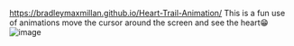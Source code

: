 https://bradleymaxmillan.github.io/Heart-Trail-Animation/
This is a fun use of animations move the cursor around the screen and see the heart😁
![image](https://github.com/user-attachments/assets/dbd81d03-292e-435a-8322-09ffe24053dc)

